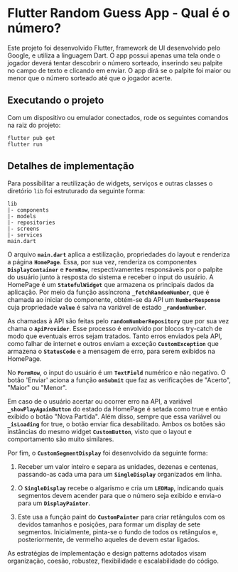 # Flutter Random Guess App - Qual é o número?

Este projeto foi desenvolvido Flutter, framework de UI desenvolvido pelo Google, e utiliza a linguagem Dart.
O app possui apenas uma tela onde o jogador deverá tentar descobrir o número sorteado, inserindo seu palpite no campo de texto e clicando em enviar. O app dirá se o palpite foi maior ou menor que o número sorteado até que o jogador acerte.

## Executando o projeto

Com um dispositivo ou emulador conectados, rode os seguintes comandos na raiz do projeto:

```
flutter pub get
flutter run
```

## Detalhes de implementação

Para possibilitar a reutilização de widgets, serviços e outras classes o diretório `lib` foi estruturado da seguinte forma:
```
lib
|- components
|- models
|- repositories
|- screens
|- services
main.dart
```

O arquivo **`main.dart`** aplica a estilização, propriedades do layout e renderiza a página **`HomePage`**. Essa, por sua vez, renderiza os componentes **`DisplayContainer`** e **`FormRow`**, respectivamentes responsáveis por o palpite do usuário junto à resposta do sistema e receber o input do usuário. A HomePage é um **`StatefulWidget`** que armazena os principais dados da aplicação. Por meio da função assíncrona **`_fetchRandomNumber`**, que é chamada ao iniciar do componente, obtém-se da API um **`NumberResponse`** cuja propriedade **`value`** é salva na variável de estado **`_randomNumber`**.

As chamadas à API são feitas pelo **`randomNumberRepository`** que por sua vez chama o **`ApiProvider`**. Esse processo é envolvido por blocos try-catch de modo que eventuais erros sejam tratados. Tanto erros enviados pela API, como falhar de internet e outros enviam a exceção **`CustomException`** que armazena o **`StatusCode`** e a mensagem de erro, para serem exibidos na HomePage.

No **`FormRow`**, o input do usuário é um **`TextField`** numérico e não negativo. O botão 'Enviar' aciona a função **`onSubmit`** que faz as verificações de "Acerto", "Maior" ou "Menor".

Em caso de o usuário acertar ou ocorrer erro na API, a variável **`_showPlayAgainButton`** do estado da HomePage é setada como true e então exibido o botão "Nova Partida". Além disso, sempre que essa variável ou **`_isLoading`** for true, o botão enviar fica desabilitado. Ambos os botões são instâncias do mesmo widget **`CustomButton`**, visto que o layout e comportamento são muito similares.

Por fim, o **`CustomSegmentDisplay`** foi desenvolvido da seguinte forma:

1. Receber um valor inteiro e separa as unidades, dezenas e centenas, passando-as cada uma para um **`SingleDisplay`** organizados em linha.

2. O **`SingleDisplay`** recebe o algarismo e cria um **`LEDMap`**, indicando quais segmentos devem acender para que o número seja exibido e envia-o para um **`DisplayPainter`**.

3. Este usa a função paint do **`CustomPainter`** para criar retângulos com os devidos tamanhos e posições, para formar um display de sete segmentos. Inicialmente, pinta-se o fundo de todos os retângulos e, posteriormente, de vermelho aqueles de devem estar ligados.


As estratégias de implementação e design patterns adotados visam organização, coesão, robustez, flexibilidade e escalabilidade do código.